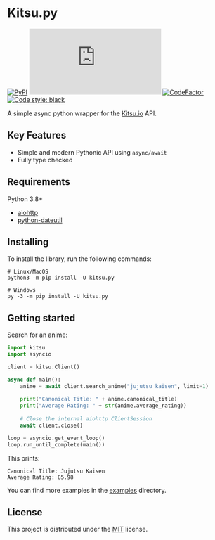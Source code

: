 # Kitsu.py
[![PyPI](https://badge.fury.io/py/kitsu.py.svg)](https://pypi.org/project/kitsu.py) 
![PyPI - License](https://img.shields.io/pypi/l/kitsu.py)
[![CodeFactor](https://www.codefactor.io/repository/github/mrarkon/kitsu.py/badge/master)](https://www.codefactor.io/repository/github/mrarkon/kitsu.py/overview/master)
[![Code style: black](https://img.shields.io/badge/code%20style-black-000000.svg)](https://github.com/psf/black)

A simple async python wrapper for the [Kitsu.io](https://kitsu.io) API.

## Key Features
* Simple and modern Pythonic API using `async/await`
* Fully type checked

## Requirements

Python 3.8+
* [aiohttp](https://pypi.org/project/aiohttp/)
* [python-dateutil](https://pypi.org/project/aiohttp/)

## Installing
To install the library, run the following commands:
```shell
# Linux/MacOS
python3 -m pip install -U kitsu.py

# Windows
py -3 -m pip install -U kitsu.py
```

## Getting started

Search for an anime:
```python
import kitsu
import asyncio

client = kitsu.Client()

async def main():
    anime = await client.search_anime("jujutsu kaisen", limit=1)
    
    print("Canonical Title: " + anime.canonical_title)
    print("Average Rating: " + str(anime.average_rating))
    
    # Close the internal aiohttp ClientSession
    await client.close()

loop = asyncio.get_event_loop()
loop.run_until_complete(main())
```
This prints:
```
Canonical Title: Jujutsu Kaisen
Average Rating: 85.98
```
You can find more examples in the [examples](https://github.com/MrArkon/kitsu.py/tree/master/examples/) directory.

## License

This project is distributed under the [MIT](https://github.com/MrArkon/kitsu.py/blob/master/LICENSE.txt) license.
